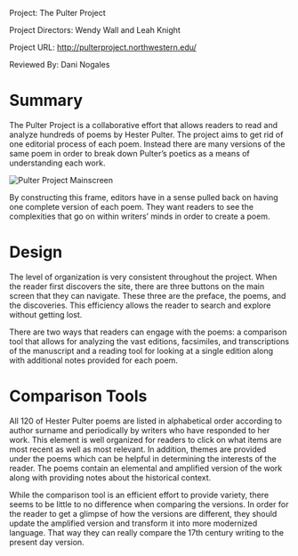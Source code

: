 Project: The Pulter Project

Project Directors: Wendy Wall and Leah Knight

Project URL: http://pulterproject.northwestern.edu/

Reviewed By: Dani Nogales

# Summary

The Pulter Project is a collaborative effort that allows readers to read and analyze hundreds of poems by Hester Pulter. The project aims to get rid of one editorial process of each poem. Instead there are many versions of the same poem in order to break down Pulter’s poetics as a means of understanding each work. 

![Pulter Project Mainscreen](https://DanielleNogales.github.io/danielle-nogales-CNU/images/)

By constructing this frame, editors have in a sense pulled back on having one complete version of each poem. They want readers to see the complexities that go on within writers’ minds in order to create a poem. 

# Design

The level of organization is very consistent throughout the project. When the reader first discovers the site, there are three buttons on the main screen that they can navigate. These three are the preface, the poems, and the discoveries. This efficiency allows the reader to search and explore without getting lost. 

There are two ways that readers can engage with the poems: a comparison tool that allows for analyzing the vast editions, facsimiles, and transcriptions of the manuscript and a reading tool for looking at a single edition along with additional notes provided for each poem. 

# Comparison Tools

All 120 of Hester Pulter poems are listed in alphabetical order according to author surname and periodically by writers who have responded to her work. This element is well organized for readers to click on what items are most recent as well as most relevant. In addition, themes are provided under the poems which can be helpful in determining the interests of the reader. The poems contain an elemental and amplified version of the work along with providing notes about the historical context. 

While the comparison tool is an efficient effort to provide variety, there seems to be little to no difference when comparing the versions. In order for the reader to get a glimpse of how the versions are different, they should update the amplified version and transform it into more modernized language. That way they can really compare the 17th century writing to the present day version. 
